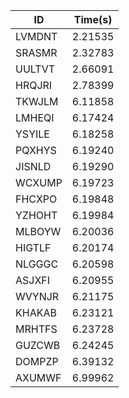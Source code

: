 |ID|Time(s)|
|-|-|
|LVMDNT|2.21535|
|SRASMR|2.32783|
|UULTVT|2.66091|
|HRQJRI|2.78399|
|TKWJLM|6.11858|
|LMHEQI|6.17424|
|YSYILE|6.18258|
|PQXHYS|6.19240|
|JISNLD|6.19290|
|WCXUMP|6.19723|
|FHCXPO|6.19848|
|YZHOHT|6.19984|
|MLBOYW|6.20036|
|HIGTLF|6.20174|
|NLGGGC|6.20598|
|ASJXFI|6.20955|
|WVYNJR|6.21175|
|KHAKAB|6.23121|
|MRHTFS|6.23728|
|GUZCWB|6.24245|
|DOMPZP|6.39132|
|AXUMWF|6.99962|
